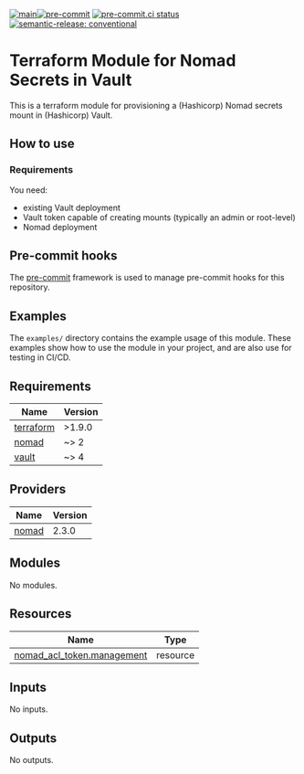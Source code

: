 [![main](https://github.com/hashi-at-home/terraform-vault-nomad/actions/workflows/release.yml/badge.svg)](https://github.com/hashi-at-home/terraform-vault-nomad/actions/workflows/release.yml)[![pre-commit](https://img.shields.io/badge/pre--commit-enabled-brightgreen?logo=pre-commit&logoColor=white)](https://github.com/pre-commit/pre-commit) [![pre-commit.ci status](https://results.pre-commit.ci/badge/github/hashi-at-home/terraform-vault-nomad/main.svg)](https://results.pre-commit.ci/latest/github/hashi-at-home/terraform-vault-nomad/main) [![semantic-release: conventional](https://img.shields.io/badge/semantic--release-conventional-e10079?logo=semantic-release)](https://github.com/semantic-release/semantic-release)

# Terraform Module for Nomad Secrets in Vault

This is a terraform module for provisioning a (Hashicorp) Nomad secrets mount in (Hashicorp) Vault.

## How to use

### Requirements

You need:

- existing Vault deployment
- Vault token capable of creating mounts (typically an admin or root-level)
- Nomad deployment

## Pre-commit hooks

<!-- Edit this section or delete if you make no change  -->

The [pre-commit](https://pre-commit.com) framework is used to manage pre-commit hooks for this repository.

## Examples

The `examples/` directory contains the example usage of this module.
These examples show how to use the module in your project, and are also use for testing in CI/CD.

<!--
Modify this section according to the kinds of examples you want
You may want to change the names of the examples or the kinds of
examples themselves
-->

<!-- BEGIN_TF_DOCS -->
## Requirements

| Name | Version |
|------|---------|
| <a name="requirement_terraform"></a> [terraform](#requirement\_terraform) | >1.9.0 |
| <a name="requirement_nomad"></a> [nomad](#requirement\_nomad) | ~> 2 |
| <a name="requirement_vault"></a> [vault](#requirement\_vault) | ~> 4 |

## Providers

| Name | Version |
|------|---------|
| <a name="provider_nomad"></a> [nomad](#provider\_nomad) | 2.3.0 |

## Modules

No modules.

## Resources

| Name | Type |
|------|------|
| [nomad_acl_token.management](https://registry.terraform.io/providers/hashicorp/nomad/latest/docs/resources/acl_token) | resource |

## Inputs

No inputs.

## Outputs

No outputs.
<!-- END_TF_DOCS -->
